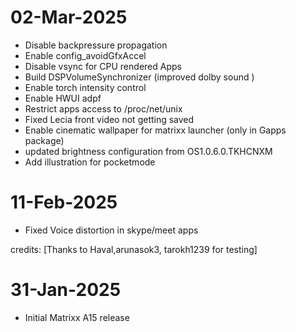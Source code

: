 # 02-Mar-2025
- Disable backpressure propagation
- Enable config_avoidGfxAccel
- Disable vsync for CPU rendered Apps
-  Build DSPVolumeSynchronizer (improved dolby sound )
- Enable torch intensity control 
- Enable HWUI adpf
- Restrict apps access to /proc/net/unix
- Fixed Lecia front video not getting saved 
- Enable cinematic wallpaper for matrixx launcher (only in Gapps package)
- updated brightness configuration from OS1.0.6.0.TKHCNXM
- Add illustration for pocketmode

# 11-Feb-2025
- Fixed Voice distortion in skype/meet apps 

credits: [Thanks to Haval,arunasok3, tarokh1239 for testing]

# 31-Jan-2025
- Initial Matrixx A15 release
